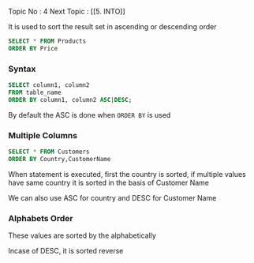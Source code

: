 Topic No : 4
Next Topic : [[5. INTO]]


It is used to sort the result set in ascending or descending order

```SQL
SELECT * FROM Products
ORDER BY Price
```

### Syntax 

```SQL
SELECT column1, column2
FROM table_name
ORDER BY column1, column2 ASC|DESC;
```

By default the ASC is done when `ORDER BY` is used

### Multiple Columns

```SQL
SELECT * FROM Customers
ORDER BY Country,CustomerName
```

When statement is executed, first the country is sorted, if multiple values have same country it is sorted in the basis of Customer Name

We can also use ASC for country and DESC for Customer Name 

###  Alphabets Order

These values are sorted by the alphabetically

Incase of DESC, it is sorted reverse
